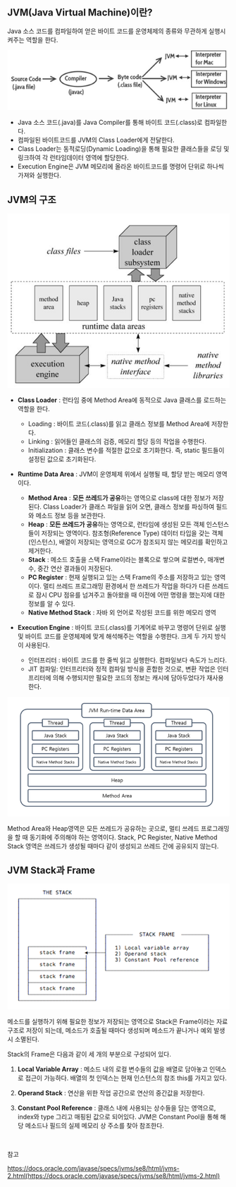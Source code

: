 ## JVM(Java Virtual Machine)이란?

Java 소스 코드를 컴파일하여 얻은 바이트 코드를 운영체제의 종류와 무관하게 실행시켜주는 역할을 한다.

![img](https://github.com/dilmah0203/TIL/blob/main/Image/JVM2.png)

- Java 소스 코드(.java)를 Java Compiler를 통해 바이트 코드(.class)로 컴파일한다.
- 컴파일된 바이트코드를 JVM의 Class Loader에게 전달한다.
- Class Loader는 동적로딩(Dynamic Loading)을 통해 필요한 클래스들을 로딩 및 링크하여 각 런타임데이터 영역에 할당한다. 
- Execution Engine은 JVM 메모리에 올라온 바이트코드를 명령어 단위로 하나씩 가져와 실행한다.

## JVM의 구조

![img2](https://github.com/dilmah0203/TIL/blob/main/Image/JVM.png)

- **Class Loader** : 런타임 중에 Method Area에 동적으로 Java 클래스를 로드하는 역할을 한다. 
  - Loading : 바이트 코드(.class)를 읽고 클래스 정보를 Method Area에 저장한다.
  - Linking : 읽어들인 클래스의 검증, 메모리 할당 등의 작업을 수행한다.
  - Initialization : 클래스 변수를 적절한 값으로 초기화한다. 즉, static 필드들이 설정된 값으로 초기화된다.

- **Runtime Data Area** : JVM이 운영체제 위에서 실행될 때, 할당 받는 메모리 영역이다.
  - **Method Area** : **모든 쓰레드가 공유**하는 영역으로 class에 대한 정보가 저장된다. Class Loader가 클래스 파일을 읽어 오면, 클래스 정보를 파싱하여 필드와 메소드 정보 등을 보관한다.
   - **Heap** : **모든 쓰레드가 공유**하는 영역으로, 런타임에 생성된 모든 객체 인스턴스들이 저장되는 영역이다. 참조형(Reference Type) 데이터 타입을 갖는 객체(인스턴스), 배열이 저장되는 영역으로 GC가 참조되지 않는 메모리를 확인하고 제거한다.
   - **Stack** : 메소드 호출을 스택 Frame이라는 블록으로 쌓으며 로컬변수, 매개변수, 중간 연산 결과들이 저장된다.
   - **PC Register** : 현재 실행되고 있는 스택 Frame의 주소를 저장하고 있는 영역이다. 멀티 쓰레드 프로그래밍 환경에서 한 쓰레드가 작업을 하다가 다른 쓰레드로 잠시 CPU 점유를 넘겨주고 돌아왔을 때 이전에 어떤 명령을 했는지에 대한 정보를 알 수 있다.
   - **Native Method Stack** : 자바 외 언어로 작성된 코드를 위한 메모리 영역
  
- **Execution Engine** : 바이트 코드(.class)를 기계어로 바꾸고 명령어 단위로 실행 및 바이트 코드를 운영체제에 맞게 해석해주는 역할을 수행한다. 크게 두 가지 방식이 사용된다.
  - 인터프리터 : 바이트 코드를 한 줄씩 읽고 실행한다. 컴파일보다 속도가 느리다.
  - JIT 컴파일: 인터프리터와 정적 컴파일 방식을 혼합한 것으로, 변환 작업은 인터프리터에 의해 수행되지만 필요한 코드의 정보는 캐시에 담아두었다가 재사용한다.

![img4](https://github.com/dilmah0203/TIL/blob/main/Image/Run-time%20Data%20Area1.png)

Method Area와 Heap영역은 모든 쓰레드가 공유하는 곳으로, 멀티 쓰레드 프로그래밍을 할 때 동기화에 주의해야 하는 영역이다.
Stack, PC Register, Native Method Stack 영역은 쓰레드가 생성될 때마다 같이 생성되고 쓰레드 간에 공유되지 않는다.

## JVM Stack과 Frame

![img5](https://github.com/dilmah0203/TIL/blob/main/Image/Stack%20Frame.png)

메소드를 실행하기 위해 필요한 정보가 저장되는 영역으로 Stack은 Frame이라는 자료구조로 저장이 되는데, 메소드가 호출될 때마다 생성되며 메소드가 끝나거나 예외 발생 시 소멸된다.

Stack의 Frame은 다음과 같이 세 개의 부분으로 구성되어 있다.

1. **Local Variable Array** : 메소드 내의 로컬 변수들의 값을 배열로 담아놓고 인덱스로 접근이 가능하다. 배열의 첫 인덱스는 현재 인스턴스의 참조 this를 가지고 있다.
 
2. **Operand Stack** : 연산을 위한 작업 공간으로 연산의 중간값을 저장한다.

3. **Constant Pool Reference** : 클래스 내에 사용되는 상수들을 담는 영역으로, index와 type 그리고 매핑된 값으로 되어있다. JVM은 Constant Pool을 통해 해당 메소드나 필드의 실제 메모리 상 주소를 찾아 참조한다.

<br>

참고

https://docs.oracle.com/javase/specs/jvms/se8/html/jvms-2.html(https://docs.oracle.com/javase/specs/jvms/se8/html/jvms-2.html)



